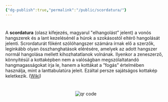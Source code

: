 ```yaml
---
{"dg-publish":true,"permalink":"/public/scordatura/"}
---
```


#

A **scordatura** (olasz kifejezés, magyarul "elhangolást” jelent) a vonós hangszerek és a lant kezelésénél a húrok a szokásostól eltérő hangolását jelenti. Scrordaturát főként szólóhangszer számára írnak elő a szerzők, leginkább olyan összhanghatások elérésére, amelyek az adott hangszer normál hangolása mellett kihozhatatlanok volnának. Ilyenkor a zeneszerző, könnyítésül a kottaképben nem a valóságban megszólaltatandó hangmagasságokat írja le, hanem a kottákat a ”fogás” értelmében használja, mint a lanttabulatúra jeleit. Ezáltal persze sajátságos kottakép keletkezik. ([Wiki](https://www.wikiwand.com/hu/Scordatura))



#
<p style="text-align: center;"><img src="https://chart.googleapis.com/chart?cht=qr&chl=https://notes.andrasdenes.com/scordatura&chs=180x180&choe=UTF-8&chld=L|2" alt="qr code"></p>

